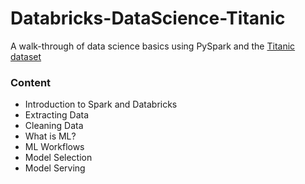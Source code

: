 # Databricks-DataScience-Titanic
A walk-through of data science basics using PySpark and the [Titanic dataset](https://www.kaggle.com/c/titanic/)

### Content
- Introduction to Spark and Databricks
- Extracting Data
- Cleaning Data
- What is ML?
- ML Workflows
- Model Selection
- Model Serving
